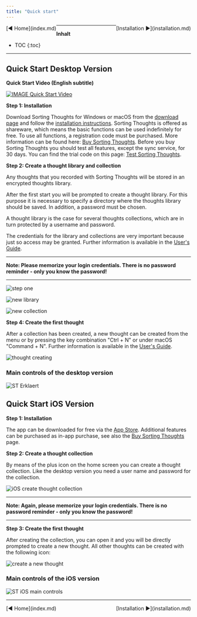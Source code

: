 ```yaml
---
title: "Quick start"
---
```


<div class="pageNavigation">
<div style="float:left;">
  [◀️ Home](index.md)
</div>
<div style="float:right;">
  [Installation ▶️](installation.md)
</div>
</div>

---------------
__Inhalt__
* TOC
{:toc}
---------------

## Quick Start Desktop Version

**Quick Start Video (English subtitle)**

[![IMAGE Quick Start Video](http://img.youtube.com/vi/iM9MuyhYE5o/0.jpg)](https://youtu.be/iM9MuyhYE5o)

**Step 1: Installation**

Download Sorting Thoughts for Windows or macOS from the [download page](https://www.sortingthoughts.de/blog/download/) and follow the [installation instructions](installation.md). Sorting Thoughts is offered as shareware, which means the basic functions can be used indefinitely for free. To use all  functions, a registration code must be purchased. More information can be found here: [Buy Sorting Thoughts](https://www.sortingthoughts.de/blog/buy-sorting-thoughts/). Before you buy Sorting Thoughts you should test all features, except the sync service, for 30 days. You can find the trial code on this page: [Test Sorting Thoughts](https://www.sortingthoughts.de/blog/test-sorting-thoughts/).

**Step 2: Create a thought library and collection**

Any thoughts that you recorded with Sorting Thoughts will be stored in an encrypted thoughts library.

After the first start you will be prompted to create a thought library. For this purpose it is necessary to specify a directory where the thoughts library should be saved. In addition, a password must be chosen.

A thought library is the case for several thoughts collections, which are in turn protected by a username and password.

The credentials for the library and collections are very important because just so access may be granted. Further information is available in the [User's Guide](/handbuch/gedanken_bibliothek.md).

---------------

**Note: Please memorize your login credentials. There is no password reminder - only you know the password!**

---------------

![step one](/assets/images/start-erster-schritt.png)

![new library](/assets/images/start-neue-bibliothek.png)

![new collection](/assets/images/start-neue-sammlung.png)


**Step 4: Create the first thought**

After a collection has been created, a new thought can be created from the menu or by pressing the key combination "Ctrl + N" or under macOS "Command + N". Further information is available in the [User's Guide](/handbuch/gedanken_verwalten.md).

![thought creating](/assets/images/gedanke-anlegen.png)

### Main controls of the desktop version

![ST Erklaert](/assets/images/st-erklaert-eng.png)

## Quick Start iOS Version

**Step 1: Installation**

The app can be downloaded for free via the [App Store](https://itunes.apple.com/us/app/sorting-thoughts/id932094917). Additional features can be purchased as in-app purchase, see also the [Buy Sorting Thoughts](https://www.sortingthoughts.de/blog/buy-sorting-thoughts/) page.

**Step 2: Create a thought collection**

By means of the plus icon on the home screen you can create a thought collection. Like the desktop version you need a user name and password for the collection.

![iOS create thought collection](/assets/images/ios-erste-schritte.png)

---------------

**Note: Again, please memorize your login credentials. There is no password reminder - only you know the password!**

---------------

**Step 3: Create the first thought**

After creating the collection, you can open it and you will be directly prompted to create a new thought. All other thoughts can be created with the following icon:

![create a new thought](/assets/images/ios-new-icon.png)


### Main controls of the iOS version

![ST iOS main controls](/assets/images/ios-st-erklaert.png)


---------------

<div class="pageNavigation">
<div style="float:left;">
  [◀️ Home](index.md)
</div>
<div style="float:right;">
  [Installation ▶️](installation.md)
</div>
</div>
